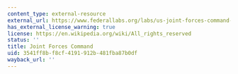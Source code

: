 ```yaml
---
content_type: external-resource
external_url: https://www.federallabs.org/labs/us-joint-forces-command-usjfcom
has_external_license_warning: true
license: https://en.wikipedia.org/wiki/All_rights_reserved
status: ''
title: Joint Forces Command
uid: 3541ff8b-f8cf-4191-912b-481fba87b0df
wayback_url: ''
---
```

